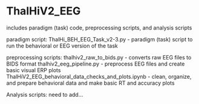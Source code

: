 # ThalHiV2_EEG
includes paradigm (task) code, preprocessing scripts, and analysis scripts

paradigm script: 
   ThalHi_BEH_EEG_Task_v2-3.py - paradigm (task) script to run the behavioral or EEG version of the task

preprocessing scripts:
   thalhiv2_raw_to_bids.py - converts raw EEG files to BIDS format
   thalhiv2_eeg_pipeline.py - preprocess EEG files and create basic visual ERP plots
   ThalHiV2_EEG_behavioral_data_checks_and_plots.ipynb - clean, organize, and prepare behavioral data and make basic RT and accuracy plots

Analysis scripts:
   need to add...
